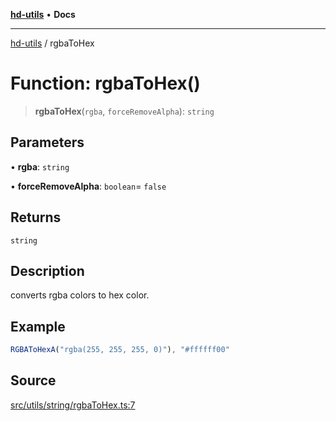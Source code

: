 [**hd-utils**](../README.md) • **Docs**

***

[hd-utils](../globals.md) / rgbaToHex

# Function: rgbaToHex()

> **rgbaToHex**(`rgba`, `forceRemoveAlpha`): `string`

## Parameters

• **rgba**: `string`

• **forceRemoveAlpha**: `boolean`= `false`

## Returns

`string`

## Description

converts rgba colors to hex color.

## Example

```ts
RGBAToHexA("rgba(255, 255, 255, 0)"), "#ffffff00"
```

## Source

[src/utils/string/rgbaToHex.ts:7](https://github.com/AhmadHddad/h-utils/blob/b1dfa95e218c9605f39fc234662ef50e62fadcb8/src/utils/string/rgbaToHex.ts#L7)
